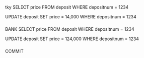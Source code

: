 tky
SELECT price FROM deposit
  WHERE depositnum = 1234

UPDATE deposit
  SET price = 14,000
  WHERE depositnum = 1234

###

BANK
SELECT price FROM deposit
  WHERE depositnum = 1234

UPDATE deposit
  SET price = 124,000
  WHERE depositnum = 1234

###

COMMIT


###

###

